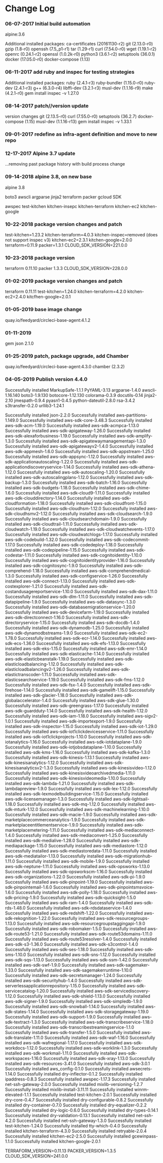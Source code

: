# Change Log

### 06-07-2017 Initial build automation

alpine:3.6

Additional installed packages:
ca-certificates (20161130-r2)
git (2.13.0-r0)
gzip (1.8-r0)
openssh (7.5_p1-r1)
tar (1.29-r1)
curl (7.54.0-r0)
wget (1.19.1-r2)
openrc (0.24.1-r2)
openssl (1.0.2k-r0)
python3 (3.6.1-r2)
setuptools (36.0.1)
docker (17.05.0-r0)
docker-compose (1.13)

### 06-11-2017 add ruby and inspec for testing strategies

Additional installed packages:
ruby (2.4.1-r3)
ruby-bundler (1.15.0-r0)
ruby-dev (2.4.1-r3)
g++ (6.3.0-r4)
libffi-dev (3.2.1-r3)
musl-dev (1.1.16-r9)
make (4.2.1-r0)
gem install inspec -v 1.27.0

### 08-14-2017 patch//version update

version changes
git (2.13.5-r0)
curl (7.55.0-r0)
setuptools (36.2.7)
docker-compose (1.15)
musl-dev (1.1.16-r13)
gem install inspec -v 1.33.1

### 09-01-2017 redefine as infra-agent definition and move to new repo

### 12-17-2017 Alpine 3.7 update

...removing past package history with build process change

### 09-14-2018  alpine 3.8, on new base

alpine 3.8

boto3
awscli
argparse
jinja2
terraform
packer
gcloud SDK

awspec
test-kitchen
kitchen-insepc
kitchen-terraform
kitchen-ec2
kitchen-google

### 10-22-2018 package version changes and patch

test-kitchen=1.23.2
kitchen-terraform=4.0.3
kitchen-inspec=removed (does not support inspec v3)
kitchen-ec2=2.3.1
kitchen-google=2.0.0
terraform=0.11.9
packer=1.3.1
CLOUD_SDK_VERSION=221.0.0

### 10-23-2018 package version

terraform 0.11.10
packer 1.3.3
CLOUD_SDK_VERSION=228.0.0

### 01-02-2019 package version changes and patch

terraform 0.11.11
test-kitchen=1.24.0
kitchen-terraform=4.2.0
kitchen-ec2=2.4.0
kitcfhen-google=2.0.1

### 01-05-2019 base image change

quay.io/feedyard/circleci-base-agent:4.1.2

### 01-11-2019

gem json 2.1.0

### 01-25-2019 patch, package upgrade, add Chamber

quay.io/feedyard/circleci-base-agent:4.3.0
chamber (2.3.2)


### 04-05-2019 Publish version 4.4.0

Successfully installed
MarkupSafe-1.1.1
PyYAML-3.13
argparse-1.4.0
awscli-1.16.140
boto3-1.9.130
botocore-1.12.130
colorama-0.3.9
docutils-0.14
jinja2-2.10
jmespath-0.9.4
pyasn1-0.4.5
python-dateutil-2.8.0
rsa-3.4.2
s3transfer-0.2.0
urllib3-1.24.1

Successfully installed json-2.2.0
Successfully installed aws-partitions-1.149.0
Successfully installed aws-sdk-core-3.48.3
Successfully installed aws-sdk-acm-1.19.0
Successfully installed aws-sdk-acmpca-1.13.0
Successfully installed aws-sdk-apigateway-1.26.0
Successfully installed aws-sdk-alexaforbusiness-1.19.0
Successfully installed aws-sdk-amplify-1.3.0
Successfully installed aws-sdk-apigatewaymanagementapi-1.3.0
Successfully installed aws-sdk-apigatewayv2-1.4.0
Successfully installed aws-sdk-appmesh-1.6.0
Successfully installed aws-sdk-appstream-1.25.0
Successfully installed aws-sdk-appsync-1.12.0
Successfully installed aws-sdk-applicationautoscaling-1.22.0
Successfully installed aws-sdk-applicationdiscoveryservice-1.14.0
Successfully installed aws-sdk-athena-1.12.0
Successfully installed aws-sdk-autoscaling-1.20.0
Successfully installed aws-sdk-autoscalingplans-1.12.0
Successfully installed aws-sdk-backup-1.3.0
Successfully installed aws-sdk-batch-1.16.0
Successfully installed aws-sdk-budgets-1.18.0
Successfully installed aws-sdk-chime-1.6.0
Successfully installed aws-sdk-cloud9-1.11.0
Successfully installed aws-sdk-clouddirectory-1.14.0
Successfully installed aws-sdk-cloudformation-1.18.0
Successfully installed aws-sdk-cloudfront-1.15.0
Successfully installed aws-sdk-cloudhsm-1.12.0
Successfully installed aws-sdk-cloudhsmv2-1.12.0
Successfully installed aws-sdk-cloudsearch-1.9.0
Successfully installed aws-sdk-cloudsearchdomain-1.9.0
Successfully installed aws-sdk-cloudtrail-1.11.0
Successfully installed aws-sdk-cloudwatch-1.19.0
Successfully installed aws-sdk-cloudwatchevents-1.17.0
Successfully installed aws-sdk-cloudwatchlogs-1.17.0
Successfully installed aws-sdk-codebuild-1.32.0
Successfully installed aws-sdk-codecommit-1.17.0
Successfully installed aws-sdk-codedeploy-1.18.0
Successfully installed aws-sdk-codepipeline-1.15.0
Successfully installed aws-sdk-codestar-1.11.0
Successfully installed aws-sdk-cognitoidentity-1.10.0
Successfully installed aws-sdk-cognitoidentityprovider-1.16.0
Successfully installed aws-sdk-cognitosync-1.9.0
Successfully installed aws-sdk-comprehend-1.18.0
Successfully installed aws-sdk-comprehendmedical-1.3.0
Successfully installed aws-sdk-configservice-1.26.0
Successfully installed aws-sdk-connect-1.13.0
Successfully installed aws-sdk-costexplorer-1.21.0
Successfully installed aws-sdk-costandusagereportservice-1.10.0
Successfully installed aws-sdk-dax-1.11.0
Successfully installed aws-sdk-dlm-1.11.0
Successfully installed aws-sdk-datapipeline-1.9.0
Successfully installed aws-sdk-datasync-1.3.0
Successfully installed aws-sdk-databasemigrationservice-1.20.0
Successfully installed aws-sdk-devicefarm-1.19.0
Successfully installed aws-sdk-directconnect-1.16.0
Successfully installed aws-sdk-directoryservice-1.15.0
Successfully installed aws-sdk-docdb-1.4.0
Successfully installed aws-sdk-dynamodb-1.25.0
Successfully installed aws-sdk-dynamodbstreams-1.9.0
Successfully installed aws-sdk-ec2-1.78.0
Successfully installed aws-sdk-ecr-1.14.0
Successfully installed aws-sdk-ecs-1.36.0
Successfully installed aws-sdk-efs-1.13.0
Successfully installed aws-sdk-eks-1.15.0
Successfully installed aws-sdk-emr-1.14.0
Successfully installed aws-sdk-elasticache-1.14.0
Successfully installed aws-sdk-elasticbeanstalk-1.19.0
Successfully installed aws-sdk-elasticloadbalancing-1.12.0
Successfully installed aws-sdk-elasticloadbalancingv2-1.26.0
Successfully installed aws-sdk-elastictranscoder-1.11.0
Successfully installed aws-sdk-elasticsearchservice-1.19.0
Successfully installed aws-sdk-fms-1.12.0
Successfully installed aws-sdk-fsx-1.4.0
Successfully installed aws-sdk-firehose-1.14.0
Successfully installed aws-sdk-gamelift-1.15.0
Successfully installed aws-sdk-glacier-1.18.0
Successfully installed aws-sdk-globalaccelerator-1.4.0
Successfully installed aws-sdk-glue-1.30.0
Successfully installed aws-sdk-greengrass-1.17.0
Successfully installed aws-sdk-guardduty-1.14.0
Successfully installed aws-sdk-health-1.12.0
Successfully installed aws-sdk-iam-1.18.0
Successfully installed aws-sigv2-1.0.1
Successfully installed aws-sdk-importexport-1.9.0
Successfully installed aws-sdk-inspector-1.15.0
Successfully installed aws-sdk-iot-1.29.0
Successfully installed aws-sdk-iot1clickdevicesservice-1.11.0
Successfully installed aws-sdk-iot1clickprojects-1.10.0
Successfully installed aws-sdk-iotanalytics-1.16.0
Successfully installed aws-sdk-iotdataplane-1.9.0
Successfully installed aws-sdk-iotjobsdataplane-1.10.0
Successfully installed aws-sdk-kms-1.16.0
Successfully installed aws-sdk-kafka-1.3.0
Successfully installed aws-sdk-kinesis-1.13.1
Successfully installed aws-sdk-kinesisanalytics-1.12.0
Successfully installed aws-sdk-kinesisanalyticsv2-1.3.0
Successfully installed aws-sdk-kinesisvideo-1.12.0
Successfully installed aws-sdk-kinesisvideoarchivedmedia-1.11.0
Successfully installed aws-sdk-kinesisvideomedia-1.10.0
Successfully installed aws-sdk-lambda-1.21.0
Successfully installed aws-sdk-lambdapreview-1.9.0
Successfully installed aws-sdk-lex-1.12.0
Successfully installed aws-sdk-lexmodelbuildingservice-1.15.0
Successfully installed aws-sdk-licensemanager-1.3.0
Successfully installed aws-sdk-lightsail-1.18.0
Successfully installed aws-sdk-mq-1.12.0
Successfully installed aws-sdk-mturk-1.12.0
Successfully installed aws-sdk-machinelearning-1.10.0
Successfully installed aws-sdk-macie-1.9.0
Successfully installed aws-sdk-marketplacecommerceanalytics-1.9.0
Successfully installed aws-sdk-marketplaceentitlementservice-1.9.0
Successfully installed aws-sdk-marketplacemetering-1.11.0
Successfully installed aws-sdk-mediaconnect-1.4.0
Successfully installed aws-sdk-mediaconvert-1.25.0
Successfully installed aws-sdk-medialive-1.28.0
Successfully installed aws-sdk-mediapackage-1.15.0
Successfully installed aws-sdk-mediastore-1.12.0
Successfully installed aws-sdk-mediastoredata-1.11.0
Successfully installed aws-sdk-mediatailor-1.13.0
Successfully installed aws-sdk-migrationhub-1.11.0
Successfully installed aws-sdk-mobile-1.9.0
Successfully installed aws-sdk-neptune-1.11.0
Successfully installed aws-sdk-opsworks-1.13.0
Successfully installed aws-sdk-opsworkscm-1.16.0
Successfully installed aws-sdk-organizations-1.22.0
Successfully installed aws-sdk-pi-1.9.0
Successfully installed aws-sdk-pinpoint-1.19.0
Successfully installed aws-sdk-pinpointemail-1.6.0
Successfully installed aws-sdk-pinpointsmsvoice-1.6.0
Successfully installed aws-sdk-polly-1.18.0
Successfully installed aws-sdk-pricing-1.9.0
Successfully installed aws-sdk-quicksight-1.5.0
Successfully installed aws-sdk-ram-1.4.0
Successfully installed aws-sdk-rds-1.48.0
Successfully installed aws-sdk-rdsdataservice-1.4.0
Successfully installed aws-sdk-redshift-1.22.0
Successfully installed aws-sdk-rekognition-1.22.0
Successfully installed aws-sdk-resourcegroups-1.13.0
Successfully installed aws-sdk-resourcegroupstaggingapi-1.9.0
Successfully installed aws-sdk-robomaker-1.5.0
Successfully installed aws-sdk-route53-1.21.0
Successfully installed aws-sdk-route53domains-1.11.0
Successfully installed aws-sdk-route53resolver-1.4.0
Successfully installed aws-sdk-s3-1.36.0
Successfully installed aws-sdk-s3control-1.4.0
Successfully installed aws-sdk-ses-1.18.0
Successfully installed aws-sdk-sms-1.10.0
Successfully installed aws-sdk-sns-1.12.0
Successfully installed aws-sdk-sqs-1.13.0
Successfully installed aws-sdk-ssm-1.42.0
Successfully installed aws-sdk-swf-1.9.0
Successfully installed aws-sdk-sagemaker-1.33.0
Successfully installed aws-sdk-sagemakerruntime-1.10.0
Successfully installed aws-sdk-secretsmanager-1.24.0
Successfully installed aws-sdk-securityhub-1.4.0
Successfully installed aws-sdk-serverlessapplicationrepository-1.15.0
Successfully installed aws-sdk-servicecatalog-1.20.0
Successfully installed aws-sdk-servicediscovery-1.12.0
Successfully installed aws-sdk-shield-1.13.0
Successfully installed aws-sdk-signer-1.9.0
Successfully installed aws-sdk-simpledb-1.9.0
Successfully installed aws-sdk-snowball-1.14.0
Successfully installed aws-sdk-states-1.14.0
Successfully installed aws-sdk-storagegateway-1.19.0
Successfully installed aws-sdk-support-1.9.0
Successfully installed aws-sdk-textract-1.3.0
Successfully installed aws-sdk-transcribeservice-1.18.0
Successfully installed aws-sdk-transcribestreamingservice-1.1.0
Successfully installed aws-sdk-transfer-1.5.0
Successfully installed aws-sdk-translate-1.11.0
Successfully installed aws-sdk-waf-1.16.0
Successfully installed aws-sdk-wafregional-1.17.0
Successfully installed aws-sdk-workdocs-1.12.0
Successfully installed aws-sdk-worklink-1.3.0
Successfully installed aws-sdk-workmail-1.11.0
Successfully installed aws-sdk-workspaces-1.16.0
Successfully installed aws-sdk-xray-1.13.0
Successfully installed aws-sdk-resources-3.41.0
Successfully installed aws-sdk-3.0.1
Successfully installed aws_config-0.1.0
Successfully installed awsecrets-1.14.0
Successfully installed dry-inflector-0.1.2
Successfully installed ipaddress-0.8.3
Successfully installed awspec-1.17.3
Successfully installed net-ssh-gateway-2.0.0
Successfully installed mixlib-versioning-1.2.7
Successfully installed mixlib-install-3.11.11
Successfully installed winrm-elevated-1.1.1
Successfully installed test-kitchen-2.0.1
Successfully installed dry-core-0.4.7
Successfully installed dry-configurable-0.8.2
Successfully installed dry-container-0.7.0
Successfully installed dry-equalizer-0.2.2
Successfully installed dry-logic-0.6.0
Successfully installed dry-types-0.14.1
Successfully installed dry-validation-0.13.1
Successfully installed net-ssh-4.2.0
Successfully installed net-ssh-gateway-1.3.0
Successfully installed test-kitchen-1.24.0
Successfully installed tty-which-0.4.0
Successfully installed kitchen-terraform-4.3.0
Successfully installed retryable-2.0.4
Successfully installed kitchen-ec2-2.5.0
Successfully installed gcewinpass-1.1.0
Successfully installed kitchen-google-2.0.1

TERRAFORM_VERSION=0.11.13
PACKER_VERSION=1.3.5
CLOUD_SDK_VERSION=241.0.0


